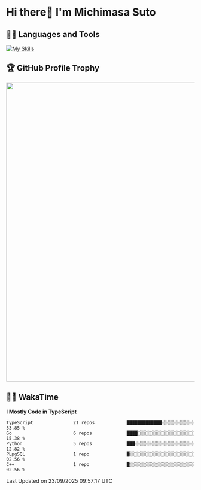 # Hi there👋 I'm Michimasa Suto

## 🧑‍💻 Languages and Tools
[![My Skills](https://skillicons.dev/icons?i=ts,nextjs,react,go,python,aws,terraform)](https://skillicons.dev)

<!--
**Suto-Michimasa/Suto-Michimasa** is a ✨ _special_ ✨ repository because its `README.md` (this file) appears on your GitHub profile.

Here are some ideas to get you started:

- 🔭 I’m currently working on ...
- 🌱 I’m currently learning ...
- 👯 I’m looking to collaborate on ...
- 🤔 I’m looking for help with ...
- 💬 Ask me about ...
- 📫 How to reach me: ...
- 😄 Pronouns: ...
- ⚡ Fun fact: ...
-->

<!--
## 💎 Github Stats

<div>
  <img height="170" align="left" src="https://github-readme-stats-psi-three-31.vercel.app/api?username=Suto-michimasa&count_private=true&show_icons=true&theme=dark" />
  <img height="170" src="https://github-readme-stats-psi-three-31.vercel.app/api/top-langs/?username=Suto-michimasa&langs_count=8&layout=compact&theme=dark" />
</div>
-->

## 🏆 GitHub Profile Trophy

<img width="800" src="https://github-profile-trophy.vercel.app/?username=Suto-michimasa&theme=onedark&no-frame=true"/>


## 🧑‍💻 WakaTime
<!--START_SECTION:waka-->
**I Mostly Code in TypeScript** 

```text
TypeScript               21 repos            █████████████░░░░░░░░░░░░   53.85 % 
Go                       6 repos             ████░░░░░░░░░░░░░░░░░░░░░   15.38 % 
Python                   5 repos             ███░░░░░░░░░░░░░░░░░░░░░░   12.82 % 
PLpgSQL                  1 repo              █░░░░░░░░░░░░░░░░░░░░░░░░   02.56 % 
C++                      1 repo              █░░░░░░░░░░░░░░░░░░░░░░░░   02.56 % 
```




 Last Updated on 23/09/2025 09:57:17 UTC
<!--END_SECTION:waka-->
